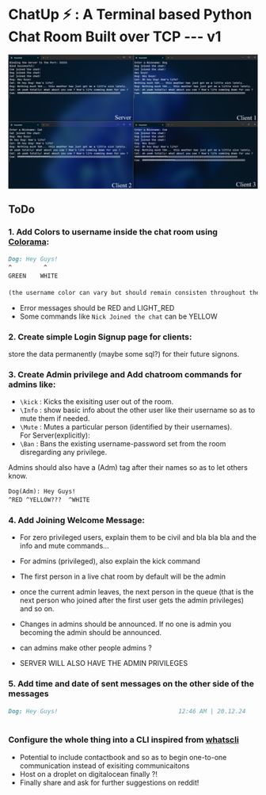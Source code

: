 # ChatUp ⚡ : A Terminal based Python Chat Room Built over TCP --- v1
<img align = "center" src = "assets/working.png">

## ToDo
### 1. Add Colors to username inside the chat room using [Colorama](https://github.com/tartley/colorama):
```md
Dog: Hey Guys!
^         ^
GREEN    WHITE

(the username color can vary but should remain consisten throughout the chat)
```
* Error messages should be RED and LIGHT_RED
* Some commands like `Nick Joined the chat` can be YELLOW

### 2. Create simple Login Signup page for clients:
store the data permanently (maybe some sql?) for their future signons.

### 3. Create Admin privilege and Add chatroom commands for admins like:
* `\kick` : Kicks the exisiting user out of the room. <br>
* `\Info` : show basic info about the other user like their username so as to mute them if needed.<br>
* `\Mute` : Mutes a particular person (identified by their usernames). <br>
For Server(explicitly):
* `\Ban` : Bans the existing username-password set from the room disregarding any privilege.<br>

Admins should also have a (Adm) tag after their names so as to let others know.<br>
```md
Dog(Adm): Hey Guys!
^RED ^YELLOW???  ^WHITE
```

### 4. Add Joining Welcome Message:
* For zero privileged users, explain them to be civil and bla bla bla and the info and mute commands...
* For admins (privileged), also explain the kick command
* The first person in a live chat room by default will be the admin
* once the current admin leaves, the next person in the queue (that is the next person who joined after the first user gets the admin privileges) and so on.
* Changes in admins should be announced. If no one is admin you becoming the admin should be announced.
* can admins make other people admins ?

* SERVER WILL ALSO HAVE THE ADMIN PRIVILEGES

### 5. Add time and date of sent messages on the other side of the messages
```md
Dog: Hey Guys!									12:46 AM | 20.12.24
                                                    					^GREYED
```
### Configure the whole thing into a CLI inspired from [whatscli](https://github.com/normen/whatscli)
* Potential to include contactbook and so as to begin one-to-one communication instead of exisiting communicaitons
* Host on a droplet on digitalocean finally ?!
* Finally share and ask for further suggestions on reddit!

<!--EOF-->
